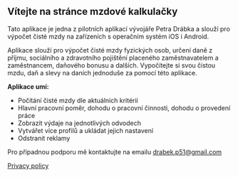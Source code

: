 ## Vítejte na stránce mzdové kalkulačky

Tato aplikace je jedna z pilotních aplikací vývojáře Petra Drábka a slouží pro výpočet čisté mzdy na zařízeních s operačním systém iOS i Android.

Aplikace slouží pro výpočet čisté mzdy fyzických osob, určení daně z příjmu, sociálního a zdravotního pojištění placeného zaměstnavatelem a zaměstnancem, daňového bonusu a dalších. Vypočítejte si svou čistou mzdu, daň a slevy na daních jednoduše za pomocí této aplikace. 

**Aplikace umí:**

* Počítání čisté mzdy dle aktuálních kritérií
* Hlavní pracovní poměr, dohodu o pracovní činnosti, dohodu o provedení práce
* Zobrazit výdaje na jednotlivých odvodech
* Vytvářet více profilů a ukládat jejich nastavení
* Odstranit reklamy

Pro případnou podporu mě kontaktujte na emailu drabek.p51@gmail.com

[Privacy policy](privacypolicy.md)

